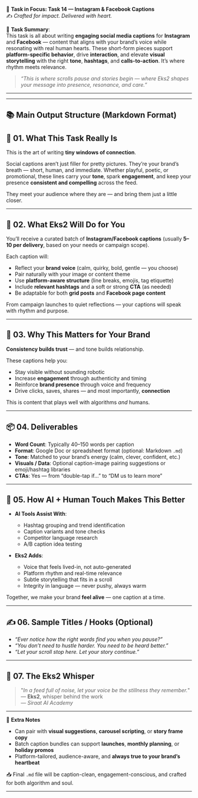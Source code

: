 🎯 **Task in Focus: Task 14 — Instagram & Facebook Captions**  
✍️ *Crafted for impact. Delivered with heart.*

📌 **Task Summary**:  
This task is all about writing **engaging social media captions** for **Instagram** and **Facebook** — content that aligns with your brand’s voice while resonating with real human hearts. These short-form pieces support **platform-specific behavior**, drive **interaction**, and elevate **visual storytelling** with the right **tone**, **hashtags**, and **calls-to-action**. It’s where rhythm meets relevance.

> _“This is where scrolls pause and stories begin — where Eks2 shapes your message into presence, resonance, and care.”_

---
________________________________________
📚 Main Output Structure (Markdown Format)
---

## 🧭 01. What This Task Really Is  
This is the art of writing **tiny windows of connection**.

Social captions aren’t just filler for pretty pictures. They’re your brand’s breath — short, human, and immediate. Whether playful, poetic, or promotional, these lines carry your **tone**, spark **engagement**, and keep your presence **consistent and compelling** across the feed.

They meet your audience where they are — and bring them just a little closer.

---

## 💼 02. What Eks2 Will Do for You  
You’ll receive a curated batch of **Instagram/Facebook captions** (usually **5–10 per delivery**, based on your needs or campaign scope).

Each caption will:
- Reflect your **brand voice** (calm, quirky, bold, gentle — you choose)  
- Pair naturally with your image or content theme  
- Use **platform-aware structure** (line breaks, emojis, tag etiquette)  
- Include **relevant hashtags** and a soft or strong **CTA** (as needed)  
- Be adaptable for both **grid posts** and **Facebook page content**  

From campaign launches to quiet reflections — your captions will speak with rhythm and purpose.

---

## 🎯 03. Why This Matters for Your Brand  
**Consistency builds trust** — and tone builds relationship.

These captions help you:
- Stay visible without sounding robotic  
- Increase **engagement** through authenticity and timing  
- Reinforce **brand presence** through voice and frequency  
- Drive clicks, saves, shares — and most importantly, **connection**

This is content that plays well with algorithms *and* humans.

---

## 📦 04. Deliverables  
- **Word Count**: Typically 40–150 words per caption  
- **Format**: Google Doc or spreadsheet format (optional: Markdown `.md`)  
- **Tone**: Matched to your brand’s energy (calm, clever, confident, etc.)  
- **Visuals / Data**: Optional caption-image pairing suggestions or emoji/hashtag libraries  
- **CTAs**: Yes — from “double-tap if…” to “DM us to learn more”  

---

## 🤖 05. How AI + Human Touch Makes This Better  
- **AI Tools Assist With**:  
  - Hashtag grouping and trend identification  
  - Caption variants and tone checks  
  - Competitor language research  
  - A/B caption idea testing  

- **Eks2 Adds**:  
  - Voice that feels lived-in, not auto-generated  
  - Platform rhythm and real-time relevance  
  - Subtle storytelling that fits in a scroll  
  - Integrity in language — never pushy, always warm  

Together, we make your brand **feel alive** — one caption at a time.

---

## ✍️ 06. Sample Titles / Hooks (Optional)  
- *“Ever notice how the right words find you when you pause?”*  
- *“You don’t need to hustle harder. You need to be heard better.”*  
- *“Let your scroll stop here. Let your story continue.”*

---

## 🧡 07. The Eks2 Whisper  
> "_In a feed full of noise, let your voice be the stillness they remember._"  
> — **Eks2**, whisper behind the work  
> — *Siraat AI Academy*

---

🎁 **Extra Notes**  
- Can pair with **visual suggestions**, **carousel scripting**, or **story frame copy**  
- Batch caption bundles can support **launches**, **monthly planning**, or **holiday promos**  
- Platform-tailored, audience-aware, and **always true to your brand’s heartbeat**

📥 Final `.md` file will be caption-clean, engagement-conscious, and crafted for both algorithm and soul.

---
